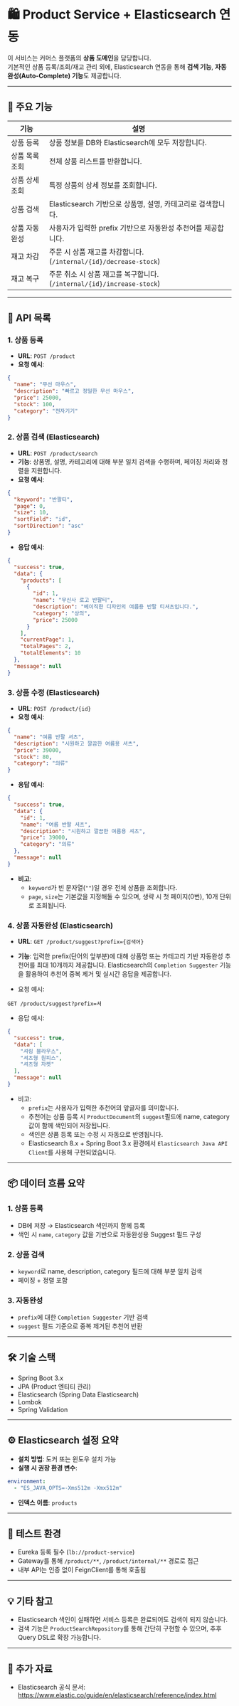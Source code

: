 # 🛍️ Product Service + Elasticsearch 연동

이 서비스는 커머스 플랫폼의 **상품 도메인**을 담당합니다.  
기본적인 상품 등록/조회/재고 관리 외에, Elasticsearch 연동을 통해 **검색 기능**, **자동완성(Auto-Complete) 기능**도 제공합니다.

---

## 🔧 주요 기능

| 기능       | 설명                                                              |
|----------|-------------------------------------------------------------------|
| 상품 등록    | 상품 정보를 DB와 Elasticsearch에 모두 저장합니다.               |
| 상품 목록 조회 | 전체 상품 리스트를 반환합니다.                                   |
| 상품 상세 조회 | 특정 상품의 상세 정보를 조회합니다.                               |
| 상품 검색    | Elasticsearch 기반으로 상품명, 설명, 카테고리로 검색합니다.     |
| 상품 자동완성  | 사용자가 입력한 prefix 기반으로 자동완성 추천어를 제공합니다.                               |
| 재고 차감    | 주문 시 상품 재고를 차감합니다. (`/internal/{id}/decrease-stock`) |
| 재고 복구    | 주문 취소 시 상품 재고를 복구합니다. (`/internal/{id}/increase-stock`) |

---

## 🔌 API 목록

### 1. 상품 등록

- **URL**: `POST /product`
- **요청 예시**:
```json
{
  "name": "무선 마우스",
  "description": "빠르고 정밀한 무선 마우스",
  "price": 25000,
  "stock": 100,
  "category": "전자기기"
}
```

### 2. 상품 검색 (Elasticsearch)

- **URL**: `POST /product/search`
- **기능**: 상품명, 설명, 카테고리에 대해 부분 일치 검색을 수행하며, 페이징 처리와 정렬을 지원합니다.
- **요청 예시**:
```json
{
  "keyword": "반팔티",
  "page": 0,
  "size": 10,
  "sortField": "id",
  "sortDirection": "asc"
}
```

- **응답 예시**:
```json
{
  "success": true,
  "data": {
    "products": [
      {
        "id": 1,
        "name": "무신사 로고 반팔티",
        "description": "베이직한 디자인의 여름용 반팔 티셔츠입니다.",
        "category": "상의",
        "price": 25000
      }
    ],
    "currentPage": 1,
    "totalPages": 2,
    "totalElements": 10
  },
  "message": null
}
```

### 3. 상품 수정 (Elasticsearch)

- **URL**: `POST /product/{id}`
- **요청 예시**:
```json
{
  "name": "여름 반팔 셔츠",
  "description": "시원하고 깔끔한 여름용 셔츠",
  "price": 39000,
  "stock": 80,
  "category": "의류"
}
```

- **응답 예시**:
```json
{
  "success": true,
  "data": {
    "id": 1,
    "name": "여름 반팔 셔츠",
    "description": "시원하고 깔끔한 여름용 셔츠",
    "price": 39000,
    "category": "의류"
  },
  "message": null
}
```

- **비고**:
    - `keyword`가 빈 문자열(`""`)일 경우 전체 상품을 조회합니다.
    - `page`, `size`는 기본값을 지정해둘 수 있으며, 생략 시 첫 페이지(0번), 10개 단위로 조회됩니다.

  
### 4. 상품 자동완성 (Elasticsearch)
- **URL**: `GET /product/suggest?prefix={검색어}`
- **기능**: 입력한 prefix(단어의 앞부분)에 대해 상품명 또는 카테고리 기반 자동완성 추천어를 최대 10개까지 제공합니다.
  Elasticsearch의 `Completion Suggester` 기능을 활용하여 추천어 중복 제거 및 실시간 응답을 제공합니다.


- 요청 예시:
```
GET /product/suggest?prefix=셔
```

- 응답 예시:
```json
{
  "success": true,
  "data": [
    "셔링 블라우스",
    "셔츠형 원피스",
    "셔츠형 자켓"
  ],
  "message": null
}

```

- 비고:
  - `prefix`는 사용자가 입력한 추천어의 앞글자를 의미합니다.
  - 추천어는 상품 등록 시 `ProductDocument`의 `suggest`필드에 name, category 값이 함께 색인되어 저장됩니다.
  - 색인은 상품 등록 또는 수정 시 자동으로 반영됩니다.
  - Elasticsearch 8.x + Spring Boot 3.x 환경에서 `Elasticsearch Java API Client`를 사용해 구현되었습니다.

---

## 📦 데이터 흐름 요약

### 1. 상품 등록
- DB에 저장 → Elasticsearch 색인까지 함께 등록
- 색인 시 `name`, `category` 값을 기반으로 자동완성용 Suggest 필드 구성

### 2. 상품 검색
- `keyword`로 name, description, category 필드에 대해 부분 일치 검색
- 페이징 + 정렬 포함

### 3. 자동완성
- `prefix`에 대한 `Completion Suggester` 기반 검색
- `suggest` 필드 기준으로 중복 제거된 추천어 반환

---

## 🛠 기술 스택

- Spring Boot 3.x
- JPA (Product 엔티티 관리)
- Elasticsearch (Spring Data Elasticsearch)
- Lombok
- Spring Validation

---

## ⚙️ Elasticsearch 설정 요약

- **설치 방법**: 도커 또는 윈도우 설치 가능
- **실행 시 권장 환경 변수**:
```yaml
environment:
  - "ES_JAVA_OPTS=-Xms512m -Xmx512m"
```
- **인덱스 이름**: `products`

---

## 🧪 테스트 환경

- Eureka 등록 필수 (`lb://product-service`)
- Gateway를 통해 `/product/**`, `/product/internal/**` 경로로 접근
- 내부 API는 인증 없이 FeignClient를 통해 호출됨

---

## 💡 기타 참고

- Elasticsearch 색인이 실패하면 서비스 등록은 완료되어도 검색이 되지 않습니다.
- 검색 기능은 `ProductSearchRepository`를 통해 간단히 구현할 수 있으며, 추후 Query DSL로 확장 가능합니다.

---

## 🔗 추가 자료

- Elasticsearch 공식 문서: https://www.elastic.co/guide/en/elasticsearch/reference/index.html
